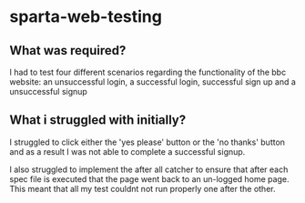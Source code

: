 # sparta-web-testing

## What was required?

I had to test four different scenarios regarding the functionality of the bbc website: an unsuccessful login, a successful login, successful sign up and a unsuccessful signup

## What i struggled with initially?

I struggled to click either the 'yes please' button or the 'no thanks' button and as a result I was not able to complete a successful signup.

I also struggled to implement the after all catcher to ensure that after each spec file is executed that the page went back to an un-logged home page. This meant that all my test couldnt not run properly one after the other.
